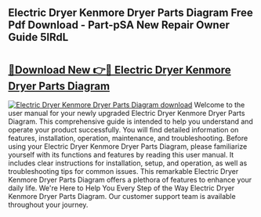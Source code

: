 ## Electric Dryer Kenmore Dryer Parts Diagram Free Pdf Download - Part-pSA New Repair Owner Guide 5lRdL

# <h2><a href="http://dfh718.blite.top/?on=Electric+Dryer+Kenmore+Dryer+Parts+Diagram">🔗Download New 👉🔴 Electric Dryer Kenmore Dryer Parts Diagram</a></h2>

[![Electric Dryer Kenmore Dryer Parts Diagram download](https://i.imgur.com/lujVjoI.png)](http://dfh718.blite.top/?on=Electric+Dryer+Kenmore+Dryer+Parts+Diagram)
Welcome to the user manual for your newly upgraded Electric Dryer Kenmore Dryer Parts Diagram. This comprehensive guide is intended to help you understand and operate your product successfully. You will find detailed information on features, installation, operation, maintenance, and troubleshooting. Before using your Electric Dryer Kenmore Dryer Parts Diagram, please familiarize yourself with its functions and features by reading this user manual. It includes clear instructions for installation, setup, and operation, as well as troubleshooting tips for common issues. This remarkable Electric Dryer Kenmore Dryer Parts Diagram offers a plethora of features to enhance your daily life. We're Here to Help You Every Step of the Way Electric Dryer Kenmore Dryer Parts Diagram. Our customer support team is available throughout your journey.
